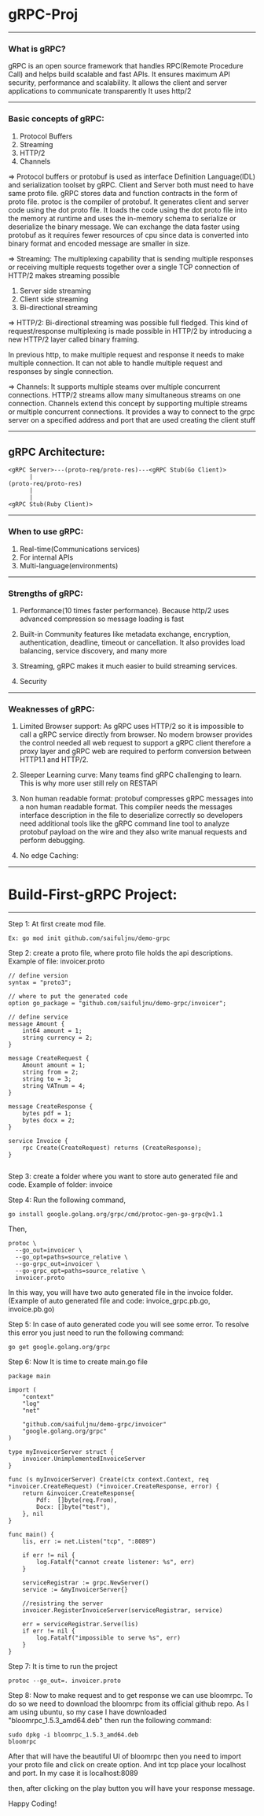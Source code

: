 # gRPC-Proj

---

### What is gRPC?

gRPC is an open source framework that handles RPC(Remote Procedure Call) and helps build scalable and fast APIs.
It ensures maximum API security, performance and scalability.
It allows the client and server applications to communicate transparently
It uses http/2


---

### Basic concepts of gRPC:
1. Protocol Buffers
2. Streaming 
3. HTTP/2
4. Channels


=> Protocol buffers or protobuf is used as interface Definition Language(IDL) and serialization toolset by gRPC.
Client and Server both must need to have same proto file. gRPC stores data and function contracts in the form of proto file. protoc is the compiler of protobuf. It generates client and server code using the dot proto file. It loads the code using the dot proto file into the memory at runtime and uses the in-memory schema to serialize or deserialize the binary message. We can exchange the data faster using protobuf as it requires fewer resources of cpu since data is converted into binary format and encoded message are smaller in size.

=> Streaming: The multiplexing capability that is sending multiple responses or receiving multiple requests together over a single TCP connection of HTTP/2 makes streaming possible

1. Server side streaming 
2. Client side streaming
3. Bi-directional streaming 

=> HTTP/2: Bi-directional streaming was possible full fledged. This kind of request/response multiplexing is made possible in HTTP/2 by introducing a new HTTP/2 layer called binary framing.

In previous http, to make multiple request and response it needs to make multiple connection. It can not able to handle multiple request and responses by single connection.

=> Channels: It supports multiple steams over multiple concurrent connections. HTTP/2 streams allow many simultaneous streams on one connection. Channels extend this concept by supporting multiple streams or multiple concurrent connections. It provides a way to connect to the grpc server on a specified address and port that are used creating the client stuff


---

## gRPC  Architecture:
```
<gRPC Server>---(proto-req/proto-res)---<gRPC Stub(Go Client)>
      |
(proto-req/proto-res)
      |
      |
<gRPC Stub(Ruby Client)>
```

---

### When to use gRPC:
1. Real-time(Communications services) 
2. For internal APIs
3. Multi-language(environments)

---

### Strengths of gRPC:
1. Performance(10 times faster performance). Because http/2 uses advanced compression so message loading is fast

2. Built-in Community features like metadata exchange, encryption, authentication, deadline, timeout or cancellation. It also provides load balancing, service discovery, and many more

3. Streaming, gRPC makes it much easier to build streaming services. 

4. Security

---

### Weaknesses of gRPC:
1. Limited Browser support: As gRPC uses HTTP/2 so it is impossible to call a gRPC service directly from browser. No modern browser provides the control needed all web request to support a gRPC client therefore a proxy layer and gRPC web are required to perform conversion between HTTP1.1 and HTTP/2.

2. Sleeper Learning curve: Many teams find gRPC challenging to learn. This is why more user still rely on RESTAPi

3. Non human readable format: protobuf compresses gRPC messages into a non human readable format. This compiler needs the messages interface description in the file to deserialize correctly so developers need additional tools like the gRPC command line tool to analyze protobuf payload on the wire and they also write manual requests and perform debugging.

4. No edge Caching:
---


# Build-First-gRPC Project:
--------------------------

Step 1: At first create mod file. 
```
Ex: go mod init github.com/saifuljnu/demo-grpc
```
Step 2: create a proto file, where proto file holds the api descriptions. 
        Example of file: invoicer.proto

```
// define version
syntax = "proto3";

// where to put the generated code
option go_package = "github.com/saifuljnu/demo-grpc/invoicer";

// define service
message Amount {
    int64 amount = 1;
    string currency = 2;
}

message CreateRequest {
    Amount amount = 1;
    string from = 2;
    string to = 3;
    string VATnum = 4;
}

message CreateResponse {
    bytes pdf = 1;
    bytes docx = 2;
}

service Invoice {
    rpc Create(CreateRequest) returns (CreateResponse);
}
 
```
        
Step 3: create a folder where you want to store auto generated file and code.
Example of folder: invoice

Step 4: Run the following command,
```
go install google.golang.org/grpc/cmd/protoc-gen-go-grpc@v1.1
```
Then,
```
protoc \
  --go_out=invoicer \
  --go_opt=paths=source_relative \
  --go-grpc_out=invoicer \
  --go-grpc_opt=paths=source_relative \
  invoicer.proto
```
In this way, you will have two auto generated file in the invoice folder. (Example of auto generated file and code: invoice_grpc.pb.go, invoice.pb.go)

Step 5: In case of auto generated code you will see some error. To resolve this error you just need to run the following command:
```
go get google.golang.org/grpc
```
Step 6: Now It is time to create main.go file

```
package main

import (
	"context"
	"log"
	"net"

	"github.com/saifuljnu/demo-grpc/invoicer"
	"google.golang.org/grpc"
)

type myInvoicerServer struct {
	invoicer.UnimplementedInvoiceServer
}

func (s myInvoicerServer) Create(ctx context.Context, req *invoicer.CreateRequest) (*invoicer.CreateResponse, error) {
	return &invoicer.CreateResponse{
		Pdf:  []byte(req.From),
		Docx: []byte("test"),
	}, nil
}

func main() {
	lis, err := net.Listen("tcp", ":8089")

	if err != nil {
		log.Fatalf("cannot create listener: %s", err)
	}

	serviceRegistrar := grpc.NewServer()
	service := &myInvoicerServer{}

	//resistring the server
	invoicer.RegisterInvoiceServer(serviceRegistrar, service)

	err = serviceRegistrar.Serve(lis)
	if err != nil {
		log.Fatalf("impossible to serve %s", err)
	}
}
```
Step 7: It is time to run the project
```
protoc --go_out=. invoicer.proto
```
Step 8:
Now to make request and to get response we can use bloomrpc. To do so we need to download the bloomrpc from its official github repo. As I am using ubuntu, so my case I have downloaded "bloomrpc_1.5.3_amd64.deb" then run the following command:
```
sudo dpkg -i bloomrpc_1.5.3_amd64.deb
bloomrpc
```
After that will have the beautiful UI of bloomrpc then you need to import your proto file and click on create option. And int tcp place your localhost and port. In my case it is localhost:8089

then, after clicking on the play button you will have your response message.

Happy Coding!

                
        
